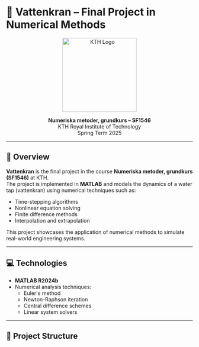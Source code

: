 # 🚰 Vattenkran – Final Project in Numerical Methods

<p align="center">
  <img src="https://upload.wikimedia.org/wikipedia/commons/thumb/9/99/KTH_Logotyp_RGB_2013.svg/2560px-KTH_Logotyp_RGB_2013.svg.png" alt="KTH Logo" width="200"/>
</p>

<p align="center">
  <b>Numeriska metoder, grundkurs – SF1546</b><br>
  KTH Royal Institute of Technology<br>
  Spring Term 2025
</p>

---

## 🧠 Overview

**Vattenkran** is the final project in the course **Numeriska metoder, grundkurs (SF1546)** at KTH.  
The project is implemented in **MATLAB** and models the dynamics of a water tap (vattenkran) using numerical techniques such as:

- Time-stepping algorithms
- Nonlinear equation solving
- Finite difference methods
- Interpolation and extrapolation

This project showcases the application of numerical methods to simulate real-world engineering systems.

---

## 💻 Technologies

- **MATLAB R2024b**  
- Numerical analysis techniques:
  - Euler's method
  - Newton-Raphson iteration
  - Central difference schemes
  - Linear system solvers

---

## 📁 Project Structure
